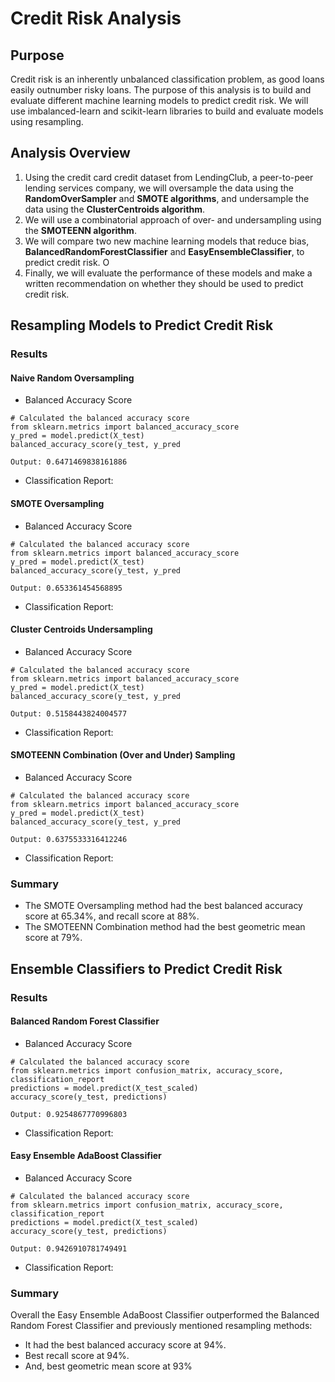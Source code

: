 # Credit Risk Analysis
## Purpose
Credit risk is an inherently unbalanced classification problem, as good loans easily outnumber risky loans. The purpose of this analysis is to build and evaluate different machine learning models to predict credit risk. We will use imbalanced-learn and scikit-learn libraries to build and evaluate models using resampling.
## Analysis Overview
1. Using the credit card credit dataset from LendingClub, a peer-to-peer lending services company, we will oversample the data using the **RandomOverSampler** and **SMOTE algorithms**, and undersample the data using the **ClusterCentroids algorithm**.
2. We will use a combinatorial approach of over- and undersampling using the **SMOTEENN algorithm**.
3. We will compare two new machine learning models that reduce bias, **BalancedRandomForestClassifier** and **EasyEnsembleClassifier**, to predict credit risk. O
4. Finally, we will evaluate the performance of these models and make a written recommendation on whether they should be used to predict credit risk.
## Resampling Models to Predict Credit Risk
### Results
#### Naive Random Oversampling
- Balanced Accuracy Score
```
# Calculated the balanced accuracy score
from sklearn.metrics import balanced_accuracy_score
y_pred = model.predict(X_test)
balanced_accuracy_score(y_test, y_pred

Output: 0.6471469838161886
```
- Classification Report:

#### SMOTE Oversampling
- Balanced Accuracy Score
```
# Calculated the balanced accuracy score
from sklearn.metrics import balanced_accuracy_score
y_pred = model.predict(X_test)
balanced_accuracy_score(y_test, y_pred

Output: 0.653361454568895
```
- Classification Report:

#### Cluster Centroids Undersampling
- Balanced Accuracy Score
```
# Calculated the balanced accuracy score
from sklearn.metrics import balanced_accuracy_score
y_pred = model.predict(X_test)
balanced_accuracy_score(y_test, y_pred

Output: 0.5158443824004577
```
- Classification Report:

#### SMOTEENN Combination (Over and Under) Sampling
- Balanced Accuracy Score
```
# Calculated the balanced accuracy score
from sklearn.metrics import balanced_accuracy_score
y_pred = model.predict(X_test)
balanced_accuracy_score(y_test, y_pred

Output: 0.6375533316412246
```
- Classification Report:

### Summary
- The SMOTE Oversampling method had the best balanced accuracy score at 65.34%, and recall score at 88%.
- The SMOTEENN Combination method had the best geometric mean score at 79%.

## Ensemble Classifiers to Predict Credit Risk
### Results
#### Balanced Random Forest Classifier
- Balanced Accuracy Score
```
# Calculated the balanced accuracy score
from sklearn.metrics import confusion_matrix, accuracy_score, classification_report
predictions = model.predict(X_test_scaled)
accuracy_score(y_test, predictions)

Output: 0.9254867770996803
```
- Classification Report:

#### Easy Ensemble AdaBoost Classifier
- Balanced Accuracy Score
```
# Calculated the balanced accuracy score
from sklearn.metrics import confusion_matrix, accuracy_score, classification_report
predictions = model.predict(X_test_scaled)
accuracy_score(y_test, predictions)

Output: 0.9426910781749491
```
- Classification Report:

### Summary
Overall the Easy Ensemble AdaBoost Classifier outperformed the Balanced Random Forest Classifier and previously mentioned resampling methods:
- It had the best balanced accuracy score at 94%.
- Best recall score at 94%.
- And, best geometric mean score at 93%
